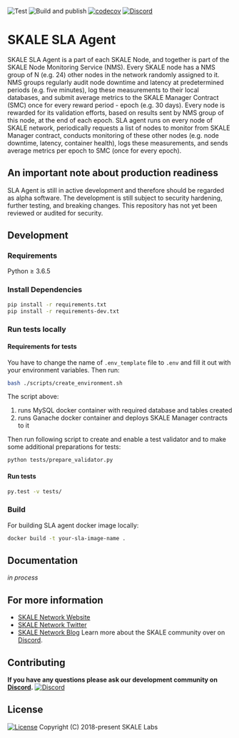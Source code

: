 ![Test](https://github.com/skalenetwork/sla-agent/workflows/Test/badge.svg)
![Build and publish](https://github.com/skalenetwork/sla-agent/workflows/Build%20and%20publish/badge.svg)
[![codecov](https://codecov.io/gh/skalenetwork/sla-agent/branch/develop/graph/badge.svg)](https://codecov.io/gh/skalenetwork/sla-agent)
[![Discord](https://img.shields.io/discord/534485763354787851.svg)](https://discord.gg/vvUtWJB)
# SKALE SLA Agent
SKALE SLA Agent is a part of each SKALE Node, and together is part of the SKALE Node Monitoring Service (NMS).
Every SKALE node has a NMS group of N (e.g. 24) other nodes in the network randomly assigned to it. NMS groups regularly audit node downtime and latency at predetermined periods (e.g. five minutes), log these measurements to their local databases, and submit average metrics to the SKALE Manager Contract (SMC) once for every reward period - epoch (e.g. 30 days). Every node is rewarded for its validation efforts, based on results sent by NMS group of this node, at the end of each epoch.
SLA agent runs on every node of SKALE network, periodically requests a list of nodes to monitor from SKALE Manager contract, conducts monitoring of these other nodes (e.g. node downtime, latency, container health), logs these measurements, and sends average metrics per epoch to SMC (once for every epoch).
## An important note about production readiness
SLA Agent is still in active development and therefore should be regarded as alpha software. The development is still subject to security hardening, further testing, and breaking changes. This repository has not yet been reviewed or audited for security.
## Development
### Requirements
Python &GreaterEqual; 3.6.5
### Install Dependencies
```bash
pip install -r requirements.txt
pip install -r requirements-dev.txt
```
### Run tests locally
#### Requirements for tests
You have to change the name of `.env_template` file to `.env` and fill it out with your environment variables.
Then run:
```bash
bash ./scripts/create_environment.sh
```
The script above: 
1) runs MySQL docker container with required database and tables created
2) runs Ganache docker container and deploys SKALE Manager contracts to it 

Then run following script to create and enable a test validator and to make some additional preparations for tests:
```bash
python tests/prepare_validator.py
```

#### Run tests
```bash
py.test -v tests/
```
### Build
For building SLA agent docker image locally:
```bash
docker build -t your-sla-image-name .
```

## Documentation
_in process_
## For more information
-   [SKALE Network Website](https://skale.network)
-   [SKALE Network Twitter](https://twitter.com/SkaleNetwork)
-   [SKALE Network Blog](https://skale.network/blog)
Learn more about the SKALE community over on [Discord](http://skale.chat).
## Contributing
**If you have any questions please ask our development community on [Discord](https://discord.gg/vvUtWJB).**
[![Discord](https://img.shields.io/discord/534485763354787851.svg)](https://discord.gg/vvUtWJB)
## License
[![License](https://img.shields.io/github/license/skalenetwork/sla-agent)](LICENSE)
Copyright (C) 2018-present SKALE Labs